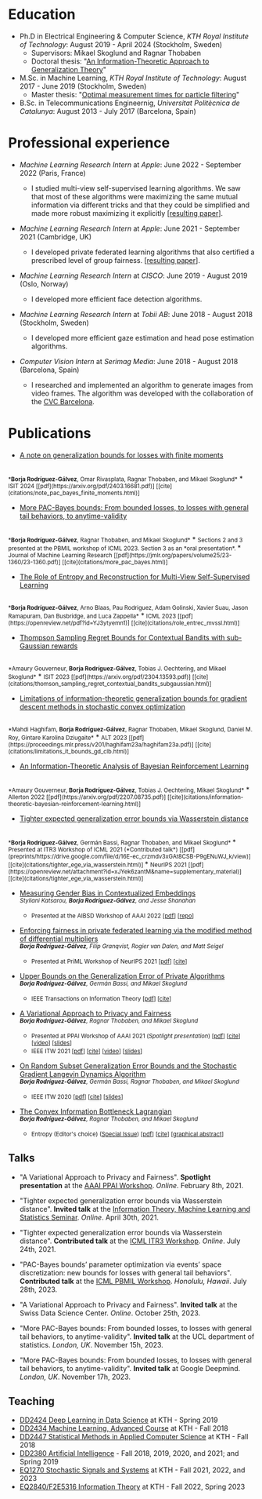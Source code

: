 Education
======
* Ph.D in Electrical Engineering & Computer Science, *KTH Royal Institute of Technology*: August 2019 - April 2024 (Stockholm, Sweden)
  * Supervisors: Mikael Skoglund and Ragnar Thobaben
  * Doctoral thesis: "[An Information-Theoretic Approach to Generalization Theory](http://kth.diva-portal.org/smash/record.jsf?pid=diva2%3A1848094&dswid=8191)"
* M.Sc. in Machine Learning, *KTH Royal Institute of Technology*: August 2017 - June 2019 (Stockholm, Sweden)
  * Master thesis: "[Optimal measurement times for particle filtering](https://www.diva-portal.org/smash/record.jsf?pid=diva2%3A1332068&dswid=-782)"
* B.Sc. in Telecommunications Engineernig, *Universitat Politècnica de Catalunya*: August 2013 - July 2017 (Barcelona, Spain)


Professional experience
======
* *Machine Learning Research Intern* at *Apple*: June 2022 - September 2022 (Paris, France)
  * I studied multi-view self-supervised learning algorithms. We saw that most of these algorithms were maximizing the same mutual information via different tricks and that they could be simplified and made more robust maximizing it explicitly [[resulting paper]()].

* *Machine Learning Research Intern* at *Apple*: June 2021 - September 2021 (Cambridge, UK)
  * I developed private federated learning algorithms that also certified a prescribed level of group fairness. [[resulting paper]()].

* *Machine Learning Research Intern* at *CISCO*: June 2019 - August 2019 (Oslo, Norway)
  * I developed more efficient face detection algorithms.

* *Machine Learning Research Intern* at *Tobii AB*: June 2018 - August 2018 (Stockholm, Sweden)
  * I developed more efficient gaze estimation and head pose estimation algorithms.

* *Computer Vision Intern* at *Serimag Media*: June 2018 - August 2018 (Barcelona, Spain)
  * I researched and implemented an algorithm to generate images from video frames. The algorithm was developed with the collaboration of the [CVC Barcelona](https://www.cvc.uab.es/).



Publications
======

* [A note on generalization bounds for losses with finite moments](https://arxiv.org/abs/2403.16681)
<br/>
<small>*<b>Borja Rodríguez-Gálvez</b>, Omar Rivasplata, Ragnar Thobaben, and Mikael Skoglund*</small>
  * <small> ISIT 2024 [[pdf](https://arxiv.org/pdf/2403.16681.pdf)] [[cite](citations/note_pac_bayes_finite_moments.html)] </small>

* [More PAC-Bayes bounds: From bounded losses, to losses with general tail behaviors, to anytime-validity](https://jmlr.org/papers/v25/23-1360.html)
<br/>
<small>*<b>Borja Rodríguez-Gálvez</b>, Ragnar Thobaben, and Mikael Skoglund*</small>
  * <small> Sections 2 and 3 presented at the PBMIL workshop of ICML 2023. Section 3 as an *oral presentation*. </small>
  * <small> Journal of Machine Learning Research [[pdf](https://jmlr.org/papers/volume25/23-1360/23-1360.pdf)] [[cite](citations/more_pac_bayes.html)] </small>

* [The Role of Entropy and Reconstruction for Multi-View Self-Supervised Learning](https://openreview.net/forum?id=YJ3ytyemn1)
<br/>
<small>*<b>Borja Rodríguez-Gálvez</b>, Arno Blaas, Pau Rodriguez, Adam Golinski, Xavier Suau, Jason Ramapuram, Dan Busbridge, and Luca Zappella*</small>
  * <small> ICML 2023 [[pdf](https://openreview.net/pdf?id=YJ3ytyemn1)] [[cite](citations/role_entrec_mvssl.html)] </small>

* [Thompson Sampling Regret Bounds for Contextual Bandits with sub-Gaussian rewards](https://arxiv.org/abs/2304.13593)
<br/>
<small>*Amaury Gouverneur, <b>Borja Rodríguez-Gálvez</b>, Tobias J. Oechtering, and Mikael Skoglund*</small>
  * <small> ISIT 2023 [[pdf](https://arxiv.org/pdf/2304.13593.pdf)] [[cite](citations/thomson_sampling_regret_contextual_bandits_subgaussian.html)] </small>

* [Limitations of information-theoretic generalization bounds for gradient descent methods in stochastic convex optimization](https://proceedings.mlr.press/v201/haghifam23a.html)
<br/>
<small>*Mahdi Haghifam, <b>Borja Rodríguez-Gálvez</b>, Ragnar Thobaben, Mikael Skoglund, Daniel M. Roy, Gintare Karolina Dziugaite*</small>
  * <small> ALT 2023 [[pdf](https://proceedings.mlr.press/v201/haghifam23a/haghifam23a.pdf)] [[cite](citations/limitations_it_bounds_gd_clb.html)] </small>

* [An Information-Theoretic Analysis of Bayesian Reinforcement Learning](https://arxiv.org/abs/2207.08735)
<br/>
<small>*Amaury Gouverneur, <b>Borja Rodríguez-Gálvez</b>, Tobias J. Oechtering, Mikael Skoglund*</small>
  * <small> Allerton 2022 [[pdf](https://arxiv.org/pdf/2207.08735.pdf)] [[cite](citations/information-theoretic-bayesian-reinforcement-learning.html)] </small>

* [Tighter expected generalization error bounds via Wasserstein distance](https://arxiv.org/abs/2101.09315) 
<br/> 
<small>*<b>Borja Rodríguez-Gálvez</b>, Germán Bassi, Ragnar Thobaben, and Mikael Skoglund* </small> 
  * <small> Presented at ITR3 Workshop of ICML 2021 (*Contributed talk*) [[pdf](preprints/https://drive.google.com/file/d/16E-ec_crzmdv3xGAt8CSB-P9gENuWJ_k/view)] [[cite](citations/tighter_ege_via_wasserstein.html)] </small>
  * <small> NeurIPS 2021 
  [[pdf](https://openreview.net/attachment?id=xJYek6zantM&name=supplementary_material)] [[cite](citations/tighter_ege_via_wasserstein.html)] </small>

* [Measuring Gender Bias in
Contextualized Embeddings](https://www.mdpi.com/2813-0324/3/1/3) <br/>
<small> *Styliani Katsarou, <b>Borja Rodrı́guez-Gálvez</b>, and Jesse Shanahan* </small>
  * <small> Presented at the AIBSD Workshop of AAAI 2022 
[[pdf](https://mdpi-res.com/d_attachment/csmf/csmf-03-00003/article_deploy/csmf-03-00003.pdf?version=1649929813)] [[repo](https://github.com/Stellakats/Master-thesis-gender-bias)] </small>


* [Enforcing fairness in private federated learning via the modified method of differential multipliers](https://arxiv.org/abs/2109.08604) <br/>
<small> *<b>Borja Rodríguez-Gálvez</b>, Filip Granqvist, Rogier van Dalen, and Matt Seigel* </small>
  * <small> Presented at PriML  Workshop of NeurIPS 2021 
[[pdf](https://arxiv.org/pdf/2109.08604.pdf)] [[cite](citations/enforcing_fairness_pfl.html)] 
</small>

* [Upper Bounds on the Generalization Error of Private Algorithms](https://arxiv.org/abs/2005.05889) <br/>
<small> *<b>Borja Rodríguez-Gálvez</b>, Germán Bassi, and Mikael Skoglund* </small>
  * <small> IEEE Transactions on Information Theory 
[[pdf](https://arxiv.org/pdf/2005.05889.pdf)] [[cite](citations/upper_bounds_generalization_smooth.html)]  </small>


* [A Variational Approach to Privacy and Fairness](https://arxiv.org/abs/2006.06332) <br/> 
<small>*<b>Borja Rodríguez-Gálvez</b>, Ragnar Thobaben, and Mikael Skoglund* </small>
  * <small> Presented at PPAI Workshop of AAAI 2021 (*Spotlight presentation*) 
[[pdf](https://arxiv.org/pdf/2006.06332.pdf)] [[cite](citations/variational_approach_privacy_fairness.html)] [[video](videos/PPAI-21-slides.mp4)] [[slides](slides/PPAI-21-slides.pdf)] </small>
  * <small> IEEE ITW 2021 
[[pdf](https://www.itw2021.org/system/files/media_paper_file/1570726551.pdf)] [[cite](citations/variational_approach_privacy_fairness.html)] [[video](https://www.itw2021.org/paper/variational-approach-privacy-and-fairness)] [[slides](https://www.itw2021.org/sites/default/files/2021-10/1570726551.pdf)] </small> 

* [On Random Subset Generalization Error Bounds and the Stochastic Gradient Langevin Dynamics Algorithm](https://arxiv.org/abs/2010.10994) <br/>
<small> *<b>Borja Rodríguez-Gálvez</b>, Germán Bassi, Ragnar Thobaben, and Mikael Skoglund* </small> 
  * <small> IEEE ITW 2020 
[[pdf](https://arxiv.org/pdf/2010.10994.pdf)] [[cite](citations/random_subset_bounds_sgld.html)] [[slides](slides/ITW-2020-slides.pdf)] </small>

* [The Convex Information Bottleneck Lagrangian](https://www.mdpi.com/1099-4300/22/1/98) <br/>
<small> *<b>Borja Rodríguez-Gálvez</b>, Ragnar Thobaben, and Mikael Skoglund* </small>
  * <small> Entropy (Editor's choice) ([Special Issue](https://www.mdpi.com/journal/entropy/special_issues/information_theoretic_computational_intelligence)) 
[[pdf](https://www.mdpi.com/1099-4300/22/1/98/pdf)] [[cite](citations/convex_ib_lagrangian.html)] [[graphical abstract](graphical-abstracts/convex-ib-entropy-ga.svg)] </small>

## Talks

* "A Variational Approach to Privacy and Fairness". **Spotlight presentation** at the [AAAI PPAI Workshop](https://ppai21.github.io/). *Online*. February 8th, 2021.

* "Tighter expected generalization error bounds via Wasserstein distance". **Invited talk** at the [Information Theory, Machine Learning and Statistics Seminar](https://mariodiaztorres.com/itmlss21s.html). *Online*. April 30th, 2021.
    
* "Tighter expected generalization error bounds via Wasserstein distance". **Contributed talk** at the [ICML ITR3 Workshop](https://sites.google.com/view/itr3/home). *Online*. July 24th, 2021.
    
* "PAC-Bayes bounds’ parameter optimization via events’ space discretization: new bounds for losses with general tail behaviors". **Contributed talk** at the [ICML PBMIL Workshop](https://bguedj.github.io/icml2023-workshop). *Honolulu, Hawaii*. July 28th, 2023.
    
* "A Variational Approach to Privacy and Fairness". **Invited talk** at the Swiss Data Science Center. *Online*. October 25th, 2023.
    
* "More PAC-Bayes bounds: From bounded losses, to losses with general tail behaviors, to anytime-validity". **Invited talk** at the UCL department of statistics. *London, UK*. November 15h, 2023.

* "More PAC-Bayes bounds: From bounded losses, to losses with general tail behaviors, to anytime-validity". **Invited talk** at Google Deepmind. *London, UK*. November 17h, 2023.

## Teaching 

* [DD2424 Deep Learning in Data Science](https://www.kth.se/student/kurser/kurs/DD2424?l=en) at KTH - Spring 2019
* [DD2434 Machine Learning, Advanced Course](https://www.kth.se/student/kurser/kurs/DD2434?l=en) at KTH - Fall 2018
* [DD2447 Statistical Methods in Applied Computer Science](https://www.kth.se/student/kurser/kurs/DD2447?l=en) at KTH - Fall 2018
* [DD2380 Artificial Intelligence](https://www.kth.se/student/kurser/kurs/DD2380?l=en) - Fall 2018, 2019, 2020, and 2021; and Spring 2019
* [EQ1270 Stochastic Signals and Systems](https://www.kth.se/student/kurser/kurs/EQ1270?l=en) at KTH - Fall 2021, 2022, and 2023
* [EQ2840/F2E5316 Information Theory](https://people.kth.se/~skoglund/edu/infotheory/) at KTH - Fall 2022, Spring 2023